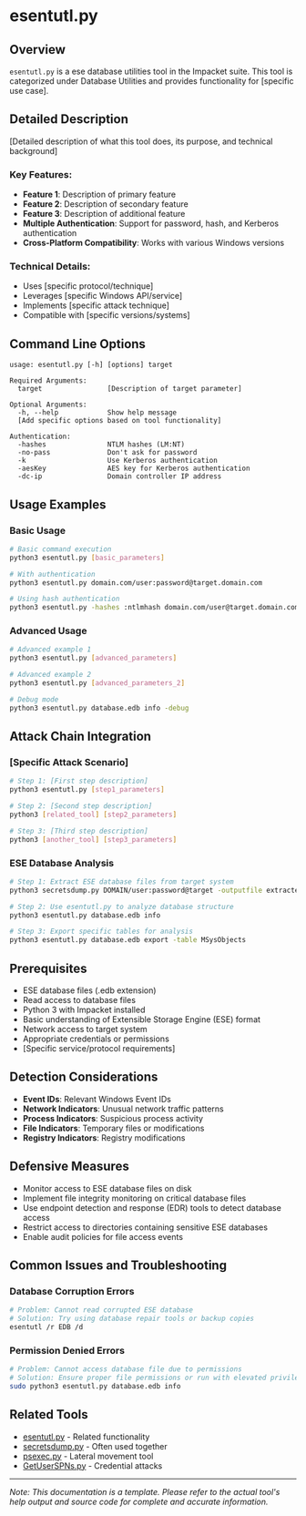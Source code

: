 # esentutl.py

## Overview
`esentutl.py` is a ese database utilities tool in the Impacket suite. This tool is categorized under Database Utilities and provides functionality for [specific use case].

## Detailed Description
[Detailed description of what this tool does, its purpose, and technical background]

### Key Features:
- **Feature 1**: Description of primary feature
- **Feature 2**: Description of secondary feature
- **Feature 3**: Description of additional feature
- **Multiple Authentication**: Support for password, hash, and Kerberos authentication
- **Cross-Platform Compatibility**: Works with various Windows versions

### Technical Details:
- Uses [specific protocol/technique]
- Leverages [specific Windows API/service]
- Implements [specific attack technique]
- Compatible with [specific versions/systems]

## Command Line Options

```
usage: esentutl.py [-h] [options] target

Required Arguments:
  target                [Description of target parameter]

Optional Arguments:
  -h, --help            Show help message
  [Add specific options based on tool functionality]

Authentication:
  -hashes               NTLM hashes (LM:NT)
  -no-pass              Don't ask for password
  -k                    Use Kerberos authentication
  -aesKey               AES key for Kerberos authentication
  -dc-ip                Domain controller IP address
```

## Usage Examples

### Basic Usage
```bash
# Basic command execution
python3 esentutl.py [basic_parameters]

# With authentication
python3 esentutl.py domain.com/user:password@target.domain.com

# Using hash authentication
python3 esentutl.py -hashes :ntlmhash domain.com/user@target.domain.com
```

### Advanced Usage
```bash
# Advanced example 1
python3 esentutl.py [advanced_parameters]

# Advanced example 2
python3 esentutl.py [advanced_parameters_2]

# Debug mode
python3 esentutl.py database.edb info -debug
```

## Attack Chain Integration

### [Specific Attack Scenario]
```bash
# Step 1: [First step description]
python3 esentutl.py [step1_parameters]

# Step 2: [Second step description]
python3 [related_tool] [step2_parameters]

# Step 3: [Third step description]
python3 [another_tool] [step3_parameters]
```

### ESE Database Analysis
```bash
# Step 1: Extract ESE database files from target system
python3 secretsdump.py DOMAIN/user:password@target -outputfile extracted

# Step 2: Use esentutl.py to analyze database structure
python3 esentutl.py database.edb info

# Step 3: Export specific tables for analysis
python3 esentutl.py database.edb export -table MSysObjects
```

## Prerequisites
- ESE database files (.edb extension)
- Read access to database files
- Python 3 with Impacket installed
- Basic understanding of Extensible Storage Engine (ESE) format
- Network access to target system
- Appropriate credentials or permissions
- [Specific service/protocol requirements]

## Detection Considerations
- **Event IDs**: Relevant Windows Event IDs
- **Network Indicators**: Unusual network traffic patterns
- **Process Indicators**: Suspicious process activity
- **File Indicators**: Temporary files or modifications
- **Registry Indicators**: Registry modifications

## Defensive Measures
- Monitor access to ESE database files on disk
- Implement file integrity monitoring on critical database files
- Use endpoint detection and response (EDR) tools to detect database access
- Restrict access to directories containing sensitive ESE databases
- Enable audit policies for file access events

## Common Issues and Troubleshooting

### Database Corruption Errors
```bash
# Problem: Cannot read corrupted ESE database
# Solution: Try using database repair tools or backup copies
esentutl /r EDB /d
```

### Permission Denied Errors
```bash
# Problem: Cannot access database file due to permissions
# Solution: Ensure proper file permissions or run with elevated privileges
sudo python3 esentutl.py database.edb info
```

## Related Tools
- [esentutl.py](link.md) - Related functionality
- [secretsdump.py](secretsdump.md) - Often used together
- [psexec.py](psexec.md) - Lateral movement tool
- [GetUserSPNs.py](GetUserSPNs.md) - Credential attacks

---

*Note: This documentation is a template. Please refer to the actual tool's help output and source code for complete and accurate information.*
